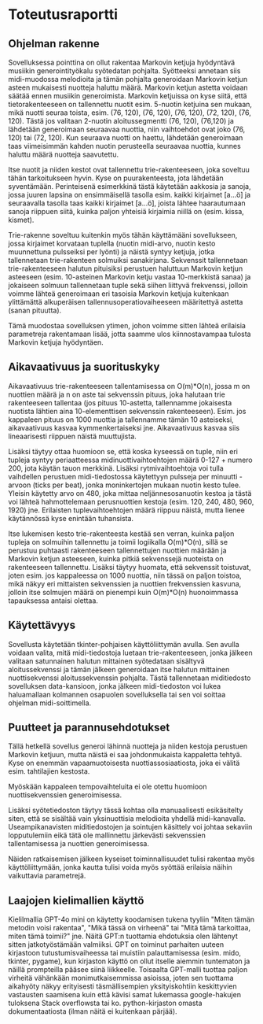# Toteutusraportti

## Ohjelman rakenne
Sovelluksessa pointtina on ollut rakentaa Markovin ketjuja hyödyntävä musiikin generointityökalu syötedatan pohjalta. Syötteeksi annetaan siis midi-muodossa melodioita ja tämän pohjalta generoidaan Markovin ketjun asteen mukaisesti nuotteja haluttu määrä. Markovin ketjun astetta voidaan säätää ennen musiikin generoimista. Markovin ketjuissa on kyse siitä, että tietorakenteeseen on tallennettu nuotit esim. 5-nuotin ketjuina sen mukaan, mikä nuotti seuraa toista, esim. (76, 120), (76, 120), (76, 120), (72, 120), (76, 120). Tästä jos valitaan 2-nuotin aloitussegmentti (76, 120), (76,120) ja lähdetään generoimaan seuraavaa nuottia, niin vaihtoehdot ovat joko (76, 120) tai (72, 120). Kun seuraava nuotti on haettu, lähdetään generoimaan taas viimeisimmän kahden nuotin perusteella seuraavaa nuottia, kunnes haluttu määrä nuotteja saavutettu.

Itse nuotit ja niiden kestot ovat tallennettu trie-rakenteeseen, joka soveltuu tähän tarkoitukseen hyvin. Kyse on puurakenteesta, jota lähdetään syventämään. Perinteisenä esimerkkinä tästä käytetään aakkosia ja sanoja, jossa juuren lapsina on ensimmäisellä tasolla esim. kaikki kirjaimet [a...ö] ja seuraavalla tasolla taas kaikki kirjaimet [a...ö], joista lähtee haarautumaan sanoja riippuen siitä, kuinka paljon yhteisiä kirjaimia niillä on (esim. kissa, kismet).

Trie-rakenne soveltuu kuitenkin myös tähän käyttämääni sovellukseen, jossa kirjaimet korvataan tuplella (nuotin midi-arvo, nuotin kesto muunnettuna pulsseiksi per lyönti) ja näistä syntyy ketjuja, jotka tallennetaan trie-rakenteen solmuiksi sanakirjana. Sekvenssit tallennetaan trie-rakenteeseen halutun pituisiksi perustuen haluttuun Markovin ketjun asteeseen (esim. 10-asteinen Markovin ketju vastaa 10-merkkistä sanaa) ja jokaiseen solmuun tallennetaan tuple sekä siihen liittyvä frekvenssi, jolloin voimme lähteä generoimaan eri tasoisia Markovin ketjuja kuitenkaan ylittämättä alkuperäisen tallennusoperatiovaiheeseen määritettyä astetta (sanan pituutta).

Tämä muodostaa sovelluksen ytimen, johon voimme sitten lähteä erilaisia parametreja rakentamaan lisää, jotta saamme ulos kiinnostavampaa tulosta Markovin ketjuja hyödyntäen.

## Aikavaativuus ja suorituskyky
Aikavaativuus trie-rakenteeseen tallentamisessa on O(m)*O(n), jossa m on nuottien määrä ja n on aste tai sekvenssin pituus, joka halutaan trie rakenteeseen tallentaa (jos pituus 10-astetta, tallennamme jokaisesta nuotista lähtien aina 10-elementtisen sekvenssin rakenteeseen). Esim. jos kappaleen pituus on 1000 nuottia ja tallennamme tämän 10 asteiseksi, aikavaativuus kasvaa kymmenkertaiseksi jne. Aikavaativuus kasvaa siis lineaarisesti riippuen näistä muuttujista.

Lisäksi täytyy ottaa huomioon se, että koska kyseessä on tuple, niin eri tupleja syntyy periaatteessa midinuottivaihtoehtojen määrä 0-127 + numero 200, jota käytän tauon merkkinä. Lisäksi rytmivaihtoehtoja voi tulla vaihdellen perustuen midi-tiedostossa käytettyyn pulsseja per minuutti -arvoon (ticks per beat), jonka moninkertojen mukaan nuotin kesto tulee. Yleisin käytetty arvo on 480, joka mittaa neljännesosanuotin kestoa ja tästä voi lähteä hahmottelemaan perusnuottien kestoja (esim. 120, 240, 480, 960, 1920) jne. Erilaisten tuplevaihtoehtojen määrä riippuu näistä, mutta lienee käytännössä kyse enintään tuhansista.

Itse lukemisen kesto trie-rakenteesta kestää sen verran, kuinka paljon tupleja on solmuihin tallennettu ja toimii logiikalla O(m)*O(n), sillä se perustuu puhtaasti rakenteeseen tallennettujen nuottien määrään ja Markovin ketjun asteeseen, kuinka pitkiä sekvenssejä nuoteista on rakenteeseen tallennettu. Lisäksi täytyy huomata, että sekvenssit toistuvat, joten esim. jos kappaleessa on 1000 nuottia, niin tässä on paljon toistoa, mikä näkyy eri mittaisten sekvenssien ja nuottien frekvenssien kasvuna, jolloin itse solmujen määrä on pienempi kuin O(m)*O(n) huonoimmassa tapauksessa antaisi olettaa.

## Käytettävyys
Sovellusta käytetään tkinter-pohjaisen käyttöliittymän avulla. Sen avulla voidaan valita, mitä midi-tiedostoja luetaan trie-rakenteeseen, jonka jälkeen valitaan satunnainen halutun mittainen syötedataan sisältyvä aloitussekvenssi ja tämän jälkeen generoidaan itse halutun mittainen nuottisekvenssi aloitussekvenssin pohjalta. Tästä tallennetaan miditiedosto sovelluksen data-kansioon, jonka jälkeen midi-tiedoston voi lukea haluamallaan kolmannen osapuolen sovelluksella tai sen voi soittaa ohjelman midi-soittimella.

## Puutteet ja parannusehdotukset
Tällä hetkellä sovellus generoi lähinnä nuotteja ja niiden kestoja perustuen Markovin ketjuun, mutta näistä ei saa johdonmukaista kappaletta tehtyä. Kyse on enemmän vapaamuotoisesta nuottiassosiaatiosta, joka ei välitä esim. tahtilajien kestosta.

Myöskään kappaleen tempovaihteluita ei ole otettu huomioon nuottisekvenssien generoimisessa.

Lisäksi syötetiedoston täytyy tässä kohtaa olla manuaalisesti esikäsitelty siten, että se sisältää vain yksinuottisia melodioita yhdellä midi-kanavalla. Useampikanavisten miditiedostojen ja sointujen käsittely voi johtaa sekaviin lopputulemiin eikä tätä ole mallinnettu järkevästi sekvenssien tallentamisessa ja nuottien generoimisessa.

Näiden ratkaisemisen jälkeen kyseiset toiminnallisuudet tulisi rakentaa myös käyttöliittymään, jonka kautta tulisi voida myös syöttää erilaisia näihin vaikuttavia parametrejä.

## Laajojen kielimallien käyttö
Kielilmallia GPT-4o mini on käytetty koodamisen tukena tyyliin "Miten tämän metodin voisi rakentaa", "Mikä tässä on virheenä" tai "Mitä tämä tarkoittaa, miten tämä toimii?" jne. Näitä GPT:n tuottamia ehdotuksia olen lähtenyt sitten jatkotyöstämään valmiiksi. GPT on toiminut parhaiten uuteen kirjastoon tutustumisvaiheessa tai muistiin palauttamisessa (esim. mido, tkinter, pygame), kun kirjaston käyttö on ollut itselle aiemmin tuntematon ja näillä prompteilla pääsee siinä liikkeelle. Toisaalta GPT-malli tuottaa paljon virheitä vähänkään monimutkaisemmissa asioissa, joten sen tuottama aikahyöty näkyy erityisesti täsmällisempien yksityiskohtiin keskittyvien vastausten saamisena kuin että kävisi samat lukemassa google-hakujen tuloksena Stack overflowsta tai ko. python-kirjaston omasta dokumentaatiosta (ilman näitä ei kuitenkaan pärjää).